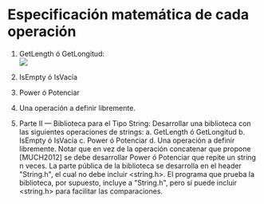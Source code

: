 # Especificación matemática de cada operación  

1. GetLength ó GetLongitud:  
![](C:/Users/lenovoINTEL/Desktop/ea.png)
2. IsEmpty ó IsVacía  

3. Power ó Potenciar  

4. Una operación a definir libremente.   





2. Parte II — Biblioteca para el Tipo String: Desarrollar una biblioteca con las
siguientes operaciones de strings:
a. GetLength ó GetLongitud
b. IsEmpty ó IsVacía
c. Power ó Potenciar
d. Una operación a definir libremente.
Notar que en vez de la operación concatenar que propone [MUCH2012] se
debe desarrollar Power ó Potenciar que repite un string n veces.
La parte pública de la biblioteca se desarrolla en el header "String.h", el
cual no debe incluir <string.h>. El programa que prueba la biblioteca, por
supuesto, incluye a "String.h", pero sí puede incluir <string.h> para facilitar
las comparaciones.
